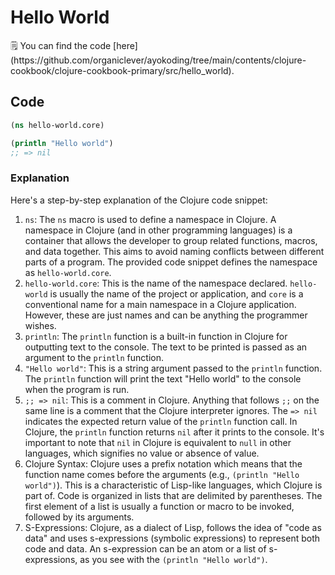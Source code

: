# Hello World

<aside>
🗒️ You can find the code [here](https://github.com/organiclever/ayokoding/tree/main/contents/clojure-cookbook/clojure-cookbook-primary/src/hello_world).

</aside>

## Code

```clojure
(ns hello-world.core)

(println "Hello world")
;; => nil
```

### Explanation

Here's a step-by-step explanation of the Clojure code snippet:

1. `ns`: The `ns` macro is used to define a namespace in Clojure. A namespace in Clojure (and in other programming languages) is a container that allows the developer to group related functions, macros, and data together. This aims to avoid naming conflicts between different parts of a program. The provided code snippet defines the namespace as `hello-world.core`.
2. `hello-world.core`: This is the name of the namespace declared. `hello-world` is usually the name of the project or application, and `core` is a conventional name for a main namespace in a Clojure application. However, these are just names and can be anything the programmer wishes.
3. `println`: The `println` function is a built-in function in Clojure for outputting text to the console. The text to be printed is passed as an argument to the `println` function.
4. `"Hello world"`: This is a string argument passed to the `println` function. The `println` function will print the text "Hello world" to the console when the program is run.
5. `;; => nil`: This is a comment in Clojure. Anything that follows `;;` on the same line is a comment that the Clojure interpreter ignores. The `=> nil` indicates the expected return value of the `println` function call. In Clojure, the `println` function returns `nil` after it prints to the console. It's important to note that `nil` in Clojure is equivalent to `null` in other languages, which signifies no value or absence of value.
6. Clojure Syntax: Clojure uses a prefix notation which means that the function name comes before the arguments (e.g., `(println "Hello world")`). This is a characteristic of Lisp-like languages, which Clojure is part of. Code is organized in lists that are delimited by parentheses. The first element of a list is usually a function or macro to be invoked, followed by its arguments.
7. S-Expressions: Clojure, as a dialect of Lisp, follows the idea of "code as data" and uses s-expressions (symbolic expressions) to represent both code and data. An s-expression can be an atom or a list of s-expressions, as you see with the `(println "Hello world")`.
